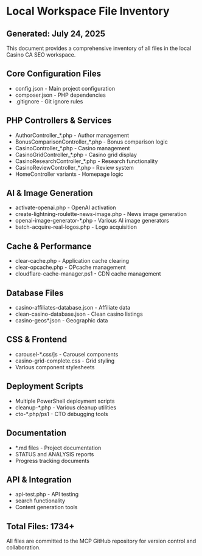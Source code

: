 # Local Workspace File Inventory

## Generated: July 24, 2025

This document provides a comprehensive inventory of all files in the local Casino CA SEO workspace.

## Core Configuration Files
- config.json - Main project configuration
- composer.json - PHP dependencies
- .gitignore - Git ignore rules

## PHP Controllers & Services
- AuthorController_*.php - Author management
- BonusComparisonController_*.php - Bonus comparison logic
- CasinoController_*.php - Casino management
- CasinoGridController_*.php - Casino grid display
- CasinoResearchController_*.php - Research functionality
- CasinoReviewController_*.php - Review system
- HomeController variants - Homepage logic

## AI & Image Generation
- activate-openai.php - OpenAI activation
- create-lightning-roulette-news-image.php - News image generation
- openai-image-generator-*.php - Various AI image generators
- batch-acquire-real-logos.php - Logo acquisition

## Cache & Performance
- clear-cache.php - Application cache clearing
- clear-opcache.php - OPcache management
- cloudflare-cache-manager.ps1 - CDN cache management

## Database Files
- casino-affiliates-database.json - Affiliate data
- clean-casino-database.json - Clean casino listings
- casino-geos*.json - Geographic data

## CSS & Frontend
- carousel-*.css/js - Carousel components
- casino-grid-complete.css - Grid styling
- Various component stylesheets

## Deployment Scripts
- Multiple PowerShell deployment scripts
- cleanup-*.php - Various cleanup utilities
- cto-*.php/ps1 - CTO debugging tools

## Documentation
- *.md files - Project documentation
- STATUS and ANALYSIS reports
- Progress tracking documents

## API & Integration
- api-test.php - API testing
- search functionality
- Content generation tools

## Total Files: 1734+

All files are committed to the MCP GitHub repository for version control and collaboration.
